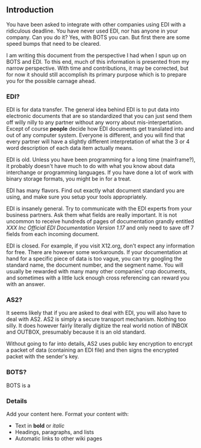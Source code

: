 ## Introduction

You have been asked to integrate with other companies using EDI with a ridiculous deadline.  You have never used EDI, nor has anyone in your company.  Can you do it?  Yes, with BOTS you can.  But first there are some speed bumps that need to be cleared.

I am writing this document from the perspective I had when I spun up on BOTS and EDI.  To this end, much of this information is presented from my narrow perspective.  With time and contributions, it may be corrected, but for now it should still accomplish its primary purpose which is to prepare you for the possible carnage ahead.

### EDI? 

EDI is for data transfer.  The general idea behind EDI is to put data into electronic documents that are so standardized that you can just send them off willy nilly to any partner without any worry about mis-interpertation.  Except of course **people** decide how EDI documents get translated into and out of any computer system.  Everyone is different, and you will find that every partner will have a slightly different interpretation of what the 3 or 4 word description of each data item actually means.

EDI is old.  Unless you have been programming for a long time (mainframe?), it probably doesn't have much to do with what you know about data interchange or programming languages.  If you have done a lot of work with binary storage formats, you might be in for a treat.

EDI has many flavors.  Find out exactly what document standard you are using, and make sure you setup your tools appropriately.

EDI is insanely general.  Try to communicate with the EDI experts from your business partners.  Ask them what fields are really important.  It is not uncommon to receive hundreds of pages of documentation grandly entitled _XXX Inc Official EDI Documentation Version 1.17_ and only need to save off 7 fields from each incoming document.

EDI is closed.  For example, if you visit X12.org, don't expect any information for free.  There are however some workarounds.  If your documentation at hand for a specific piece of data is too vague, you can try googling the standard name, the document number, and the segment name.  You will usually be rewarded with many many other companies' crap documents, and sometimes with a little luck enough cross referencing can reward you with an answer.

### AS2?

It seems likely that if you are asked to deal with EDI, you will also have to deal with AS2.  AS2 is simply a secure transport mechanism.  Nothing too silly.  It does however fairly literally digitize the real world notion of INBOX and OUTBOX, presumably because it is an old standard.

Without going to far into details, AS2 uses public key encryption to encrypt a packet of data (containing an EDI file) and then signs the encrypted packet with the sender's key.

### BOTS? 

BOTS is a


### Details 

Add your content here.  Format your content with:
-	Text in **bold** or _italic_
-	Headings, paragraphs, and lists
-	Automatic links to other wiki pages
